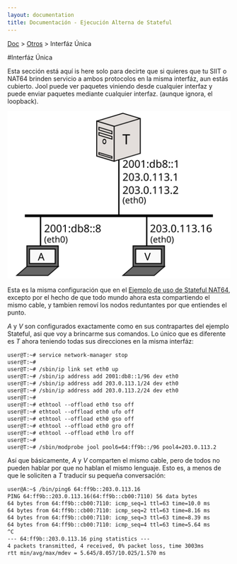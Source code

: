```yaml
---
layout: documentation
title: Documentación - Ejecución Alterna de Stateful
---
```


[Doc](esp-doc-index.html) > [Otros](esp-doc-index.html#otros) > Interfáz Única

#Interfáz Única

Esta sección está aquí is here solo para decirte que si quieres que tu SIIT o NAT64 brinden servicio a ambos protocolos en la misma interfáz, aun estás cubierto. Jool puede ver paquetes viniendo desde cualquier interfaz y puede enviar paquetes mediante cualquier interfaz. (aunque ignora, el loopback).

![Fig.1 - Single interface NAT64](images/network/alternate.svg)

Esta es la misma configuración que en el [Ejemplo de uso de Stateful NAT64](mod-run-stateful.html), excepto por el hecho de que todo mundo ahora esta compartiendo el mismo cable, y tambien removí los nodos reduntantes por que entiendes el punto.

_A_ y  _V_ son configurados exactamente como en sus contrapartes del ejemplo Stateful, asi que voy a brincarme sus comandos. Lo único que es diferente es _T_ ahora teniendo todas sus direcciones en la misma interfáz:

	user@T:~# service network-manager stop
	user@T:~# 
	user@T:~# /sbin/ip link set eth0 up
	user@T:~# /sbin/ip address add 2001:db8::1/96 dev eth0
	user@T:~# /sbin/ip address add 203.0.113.1/24 dev eth0
	user@T:~# /sbin/ip address add 203.0.113.2/24 dev eth0
	user@T:~# 
	user@T:~# ethtool --offload eth0 tso off
	user@T:~# ethtool --offload eth0 ufo off
	user@T:~# ethtool --offload eth0 gso off
	user@T:~# ethtool --offload eth0 gro off
	user@T:~# ethtool --offload eth0 lro off
	user@T:~# 
	user@T:~# /sbin/modprobe jool pool6=64:ff9b::/96 pool4=203.0.113.2



Así que básicamente, _A_ y _V_ comparten el mismo cable, pero de todos no pueden hablar por que no hablan el mismo lenguaje. Esto es, a menos de que le soliciten a _T_ traducir su pequeña conversación:

	user@A:~$ /bin/ping6 64:ff9b::203.0.113.16
	PING 64:ff9b::203.0.113.16(64:ff9b::cb00:7110) 56 data bytes
	64 bytes from 64:ff9b::cb00:7110: icmp_seq=1 ttl=63 time=10.0 ms
	64 bytes from 64:ff9b::cb00:7110: icmp_seq=2 ttl=63 time=8.16 ms
	64 bytes from 64:ff9b::cb00:7110: icmp_seq=3 ttl=63 time=8.39 ms
	64 bytes from 64:ff9b::cb00:7110: icmp_seq=4 ttl=63 time=5.64 ms
	^C
	--- 64:ff9b::203.0.113.16 ping statistics ---
	4 packets transmitted, 4 received, 0% packet loss, time 3003ms
	rtt min/avg/max/mdev = 5.645/8.057/10.025/1.570 ms
